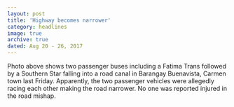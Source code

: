 ```yaml
---
layout: post
title: 'Highway becomes narrower'
category: headlines
image: true
archive: true
dated: Aug 20 - 26, 2017
---
```


Photo above shows two passenger buses including a Fatima Trans followed by a Southern Star falling into a road canal in Barangay Buenavista, Carmen town last Friday. Apparently, the two passenger vehicles were allegedly racing each other making the road narrower. No one was reported injured in the road mishap.